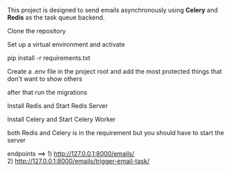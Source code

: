 This project is designed to send emails asynchronously using **Celery** and **Redis** as the task queue backend.

Clone the repository

Set up a virtual environment and activate

pip install -r requirements.txt

Create a .env file in the project root and add the most protected things that don't want to show others

after that run the migrations

Install Redis and Start Redis Server

Install Celery and Start Celery Worker

both Redis and Celery is in the requirement but you should have to start the server

endpoints ==> 1)  http://127.0.0.1:8000/emails/   
              2)  http://127.0.0.1:8000/emails/trigger-email-task/





